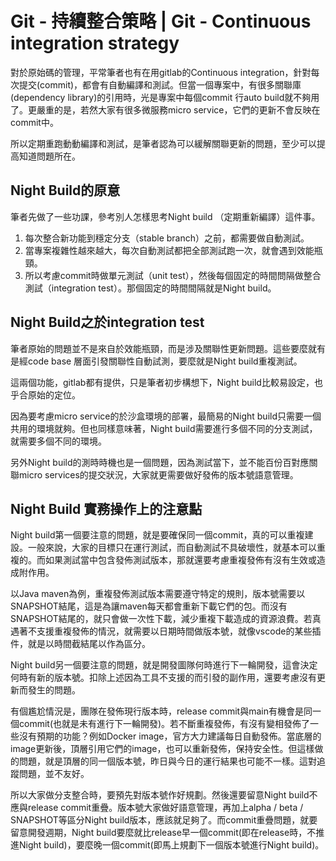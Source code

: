 # Git - 持續整合策略 | Git - Continuous integration strategy

對於原始碼的管理，平常筆者也有在用gitlab的Continuous integration，針對每次提交(commit)，都會有自動編譯和測試。但當一個專案中，有很多關聯庫(dependency library)的引用時，光是專案中每個commit 行auto build就不夠用了。更嚴重的是，若然大家有很多微服務micro service，它們的更新不會反映在commit中。

所以定期重跑動動編譯和測試，是筆者認為可以緩解關聯更新的問題，至少可以提高知道問題所在。

## Night Build的原意
筆者先做了一些功課，參考別人怎樣思考Night build （定期重新編譯）這件事。

1. 每次整合新功能到穩定分支（stable branch）之前，都需要做自動測試。
2. 當專案複雜性越來越大，每次自動測試都把全部測試跑一次，就會遇到效能瓶頸。
3. 所以考慮commit時做單元測試（unit test），然後每個固定的時間問隔做整合測試（integration test）。那個固定的時間間隔就是Night build。

## Night Build之於integration test
筆者原始的問題並不是來自於效能瓶頸，而是涉及關聯性更新問題。這些要麼就有是經code base 層面引發關聯性自動試測，要麼就是Night build重複測試。

這兩個功能，gitlab都有提供，只是筆者初步構想下，Night build比較易設定，也乎合原始的定位。

因為要考慮micro service的於沙盒環境的部署，最簡易的Night build只需要一個共用的環境就夠。但也同樣意味著，Night build需要進行多個不同的分支測試，就需要多個不同的環境。

另外Night build的測時時機也是一個問題，因為測試當下，並不能百份百對應關聯micro services的提交狀況，大家就更需要做好發佈的版本號語意管理。

## Night Build 實務操作上的注意點
Night build第一個要注意的問題，就是要確保同一個commit，真的可以重複建設。一般來說，大家的目標只在運行測試，而自動測試不具破壞性，就基本可以重複的。而如果測試當中包含發佈測試版本，那就還要考慮重複發佈有沒有生效或造成附作用。

以Java maven為例，重複發佈測試版本需要遵守特定的規則，版本號需要以SNAPSHOT結尾，這是為讓maven每天都會重新下載它們的包。而沒有SNAPSHOT結尾的，就只會做一次性下載，減少重複下載造成的資源浪費。若真遇著不支援重複發佈的情況，就需要以日期時間做版本號，就像vscode的某些插件，就是以時間截結尾以作為區分。

Night build另一個要注意的問題，就是開發圖隊何時進行下一輪開發，這會決定何時有新的版本號。扣除上述因為工具不支援的而引發的副作用，還要考慮沒有更新而發生的問題。

有個尷尬情況是，團隊在發佈現行版本時，release commit與main有機會是同一個commit(也就是未有進行下一輪開發)。若不斷重複發佈，有沒有變相發佈了一些沒有預期的功能？例如Docker image，官方大力建議每日自動發佈。當底層的image更新後，頂層引用它們的image，也可以重新發佈，保持安全性。但這樣做的問題，就是頂層的同一個版本號，昨日與今日的運行結果也可能不一樣。這對追蹤問題，並不友好。

所以大家做分支整合時，要預先對版本號作好規劃。然後還要留意Night build不應與release commit重疊。版本號大家做好語意管理，再加上alpha / beta / SNAPSHOT等區分Night build版本，應該就足夠了。而commit重疊問題，就要留意開發週期，Night build要麼就比release早一個commit(即在release時，不推進Night build)，要麼晚一個commit(即馬上規劃下一個版本號進行Night build)。